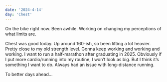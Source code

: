 ```yaml
---
date: '2024-4-14'
day: 'Chest'
---
```


On the bike right now. Been awhile. Working on changing my perceptions of what limits are.

Chest was good today. Up around 160-ish, so been lifting a lot heavier. Pretty close to my old strength level. Gonna keep working and working and working. I want to run a half-marathon after graduating in 2025. Obviously if I put more cardio/running into my routine, I won’t look as big. But I think it’s something I want to do. Always had an issue with long-distance running.

To better days ahead…